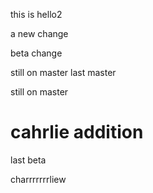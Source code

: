 this is hello2

a new change


beta change





still on master
last master














still on master


cahrlie addition
=======

last beta


charrrrrrrliew